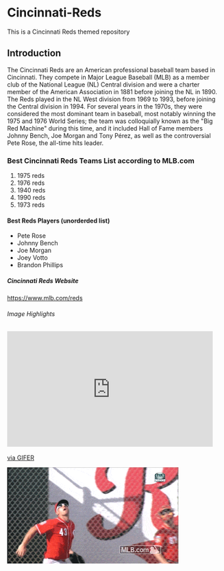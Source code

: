 # Cincinnati-Reds
This is a Cincinnati Reds themed repository

## Introduction
The Cincinnati Reds are an American professional baseball team based in Cincinnati. They compete in Major League Baseball (MLB) as a member club of the National League (NL) Central division and were a charter member of the American Association in 1881 before joining the NL in 1890.
The Reds played in the NL West division from 1969 to 1993, before joining the Central division in 1994. For several years in the 1970s, they were considered the most dominant team in baseball, most notably winning the 1975 and 1976 World Series; the team was colloquially known as the "Big Red Machine" during this time, and it included Hall of Fame members Johnny Bench, Joe Morgan and Tony Pérez, as well as the controversial Pete Rose, the all-time hits leader.

### Best Cincinnati Reds Teams List according to MLB.com
1. 1975 reds
2. 1976 reds
3. 1940 reds
4. 1990 reds
5. 1973 reds

#### Best Reds Players (unorderded list)
- Pete Rose
- Johnny Bench
- Joe Morgan
- Joey Votto
- Brandon Phillips

##### Cincinnati Reds Website
<https://www.mlb.com/reds>

###### Image Highlights
<iframe src="https://gifer.com/embed/Dc2Z" width=480 height=268.800 frameBorder="0" allowFullScreen></iframe><p><a href="https://gifer.com">via GIFER</a></p>

![RedsGif](Dc2Z.gif)
